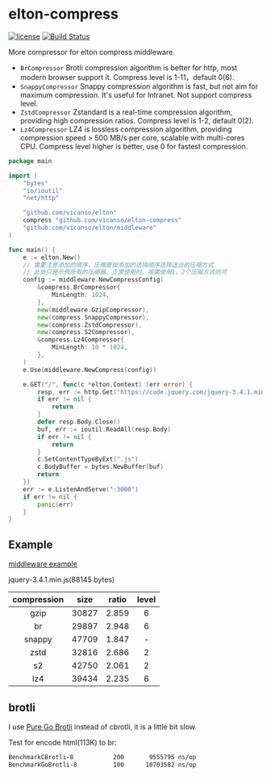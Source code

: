 # elton-compress

[![license](https://img.shields.io/badge/license-MIT-blue.svg)](https://github.com/vicanso/elton-compress/blob/master/LICENSE)
[![Build Status](https://github.com/vicanso/elton-compress/workflows/Test/badge.svg)](https://github.com/vicanso/elton-compress/actions)

More compressor for elton compress middleware.

- `BrCompressor` Brotli compression algorithm is better for http, most modern browser support it. Compress level is 1-11，default 0(6).
- `SnappyCompressor` Snappy compression algorithm is fast, but not aim for maximum compression. It's useful for Intranet. Not support compress level.
- `ZstdCompressor` Zstandard is a real-time compression algorithm, providing high compression ratios. Compress level is 1-2, default 0(2).
- `Lz4Compressor` LZ4 is lossless compression algorithm, providing compression speed > 500 MB/s per core, scalable with multi-cores CPU. Compress level higher is better, use 0 for fastest compression.

```go
package main

import (
	"bytes"
	"io/ioutil"
	"net/http"

	"github.com/vicanso/elton"
	compress "github.com/vicanso/elton-compress"
	"github.com/vicanso/elton/middleware"
)

func main() {
	e := elton.New()
	// 需要注意添加的顺序，压缩是按添加的选择顺序选择适合的压缩方式
	// 此处只是示例所有的压缩器，正常使用时，按需使用1，2个压缩方式则可
	config := middleware.NewCompressConfig(
		&compress.BrCompressor{
			MinLength: 1024,
		},
		new(middleware.GzipCompressor),
		new(compress.SnappyCompressor),
		new(compress.ZstdCompressor),
		new(compress.S2Compressor),
		&compress.Lz4Compressor{
			MinLength: 10 * 1024,
		},
	)
	e.Use(middleware.NewCompress(config))

	e.GET("/", func(c *elton.Context) (err error) {
		resp, err := http.Get("https://code.jquery.com/jquery-3.4.1.min.js")
		if err != nil {
			return
		}
		defer resp.Body.Close()
		buf, err := ioutil.ReadAll(resp.Body)
		if err != nil {
			return
		}
		c.SetContentTypeByExt(".js")
		c.BodyBuffer = bytes.NewBuffer(buf)
		return
	})
	err := e.ListenAndServe(":3000")
	if err != nil {
		panic(err)
	}
}
```

## Example

[middleware example](./example/main.go)

jquery-3.4.1.min.js(88145 bytes)

compression | size | ratio | level
:-:|:-:|:-:|:-:
gzip | 30827 | 2.859 | 6 
br | 29897 | 2.948 | 6
snappy | 47709 | 1.847 | - 
zstd | 32816 | 2.686 | 2
s2 | 42750 | 2.061 | 2
lz4 | 39434 | 2.235 | 6

## brotli

I use [Pure Go Brotli](https://github.com/andybalholm/brotli) instead of cbrotli, it is a little bit slow. 

Test for encode html(113K) to br:

```bash
BenchmarkCBrotli-8    	     200	   9555795 ns/op
BenchmarkGoBrotli-8   	     100	  10703582 ns/op
```